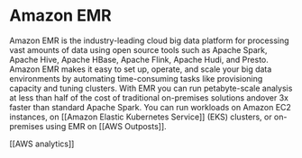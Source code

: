 # Amazon EMR
Amazon EMR is the industry-leading cloud big data platform for processing vast amounts of data using open source tools such as Apache Spark, Apache Hive, Apache HBase, Apache Flink, Apache Hudi, and Presto. Amazon EMR makes it easy to set up, operate, and scale your big data environments by automating time-consuming tasks like provisioning capacity and tuning clusters. With EMR you can run petabyte-scale analysis at less than half of the cost of traditional on-premises solutions andover 3x  faster than standard Apache Spark. You can run workloads on Amazon EC2 instances, on [[Amazon Elastic Kubernetes Service]] (EKS) clusters, or on-premises using EMR on [[AWS Outposts]].


[[AWS analytics]]